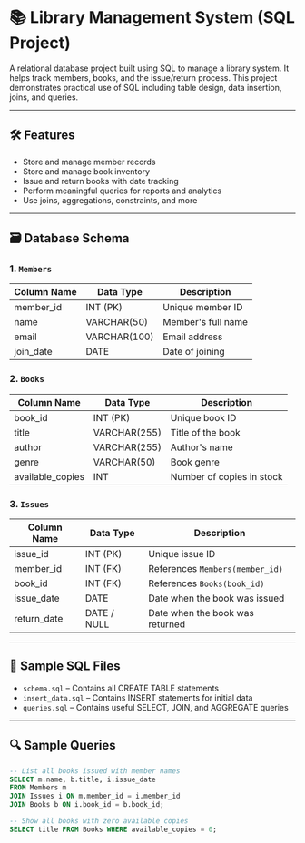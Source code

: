# 📚 Library Management System (SQL Project)

A relational database project built using SQL to manage a library system. It helps track members, books, and the issue/return process. This project demonstrates practical use of SQL including table design, data insertion, joins, and queries.

---

## 🛠️ Features

- Store and manage member records
- Store and manage book inventory
- Issue and return books with date tracking
- Perform meaningful queries for reports and analytics
- Use joins, aggregations, constraints, and more

---

## 🗃️ Database Schema

### 1. `Members`
| Column Name   | Data Type     | Description            |
|---------------|---------------|------------------------|
| member_id     | INT (PK)      | Unique member ID       |
| name          | VARCHAR(50)   | Member's full name     |
| email         | VARCHAR(100)  | Email address          |
| join_date     | DATE          | Date of joining        |

### 2. `Books`
| Column Name       | Data Type     | Description              |
|-------------------|---------------|--------------------------|
| book_id           | INT (PK)      | Unique book ID           |
| title             | VARCHAR(255)  | Title of the book        |
| author            | VARCHAR(255)  | Author's name            |
| genre             | VARCHAR(50)   | Book genre               |
| available_copies  | INT           | Number of copies in stock|

### 3. `Issues`
| Column Name   | Data Type     | Description                      |
|---------------|---------------|----------------------------------|
| issue_id      | INT (PK)      | Unique issue ID                  |
| member_id     | INT (FK)      | References `Members(member_id)` |
| book_id       | INT (FK)      | References `Books(book_id)`     |
| issue_date    | DATE          | Date when the book was issued   |
| return_date   | DATE / NULL   | Date when the book was returned |

---

## 💾 Sample SQL Files

- `schema.sql` – Contains all CREATE TABLE statements
- `insert_data.sql` – Contains INSERT statements for initial data
- `queries.sql` – Contains useful SELECT, JOIN, and AGGREGATE queries

---

## 🔍 Sample Queries

```sql
-- List all books issued with member names
SELECT m.name, b.title, i.issue_date
FROM Members m
JOIN Issues i ON m.member_id = i.member_id
JOIN Books b ON i.book_id = b.book_id;

-- Show all books with zero available copies
SELECT title FROM Books WHERE available_copies = 0;



